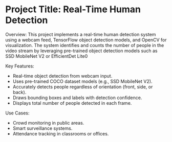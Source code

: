 # Project Title: Real-Time Human Detection

Overview:
This project implements a real-time human detection system using a webcam feed, TensorFlow object detection models, and OpenCV for visualization. The system identifies and counts the number of people in the video stream by leveraging pre-trained object detection models such as SSD MobileNet V2 or EfficientDet Lite0

Key Features:
* Real-time object detection from webcam input.
* Uses pre-trained COCO dataset models (e.g., SSD MobileNet V2).
* Accurately detects people regardless of orientation (front, side, or back).
* Draws bounding boxes and labels with detection confidence.
* Displays total number of people detected in each frame.

Use Cases:
* Crowd monitoring in public areas.
* Smart surveillance systems.
* Attendance tracking in classrooms or offices.

